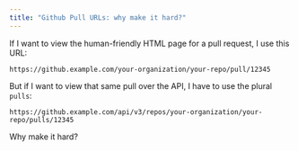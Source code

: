 ```yaml
---
title: "Github Pull URLs: why make it hard?"
---
```


If I want to view the human-friendly HTML page for a pull request, I use this URL:
```
https://github.example.com/your-organization/your-repo/pull/12345
```
But if I want to view that same pull over the API, I have to use the plural `pulls`:
```
https://github.example.com/api/v3/repos/your-organization/your-repo/pulls/12345
```

Why make it hard? 
